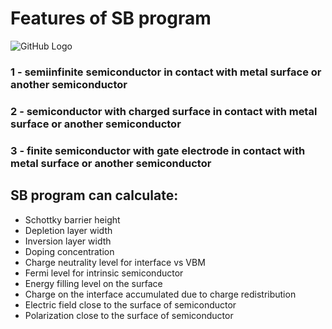 # Features of SB program

![GitHub Logo](https://github.com/Dmitry-Skachkov/SB/blob/main/Docs/SB_features.jpg)

### 1 - semiinfinite semiconductor in contact with metal surface or another semiconductor

### 2 - semiconductor with charged surface in contact with metal surface or another semiconductor

### 3 - finite semiconductor with gate electrode in contact with metal surface or another semiconductor

## SB program can calculate:

 * Schottky barrier height
 * Depletion layer width
 * Inversion layer width
 * Doping concentration
 * Charge neutrality level for interface vs VBM
 * Fermi level for intrinsic semiconductor
 * Energy filling level on the surface
 * Charge on the interface accumulated due to charge redistribution
 * Electric field close to the surface of semiconductor
 * Polarization close to the surface of semiconductor  
